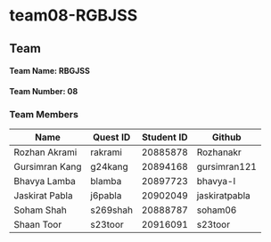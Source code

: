 # team08-RGBJSS

## Team

#### Team Name: RBGJSS
#### Team Number: 08

### Team Members

| Name           | Quest ID | Student ID | Github        |
|----------------|----------|------------|---------------|
| Rozhan Akrami  | rakrami  | 20885878   | Rozhanakr     |
| Gursimran Kang | g24kang  | 20894168   | gursimran121  |
| Bhavya Lamba   | blamba   | 20897723   | bhavya-l      |
| Jaskirat Pabla | j6pabla  | 20902049   | jaskiratpabla |
| Soham Shah     | s269shah | 20888787   | soham06       |
| Shaan Toor     | s23toor  | 20916091   | s23toor       |
